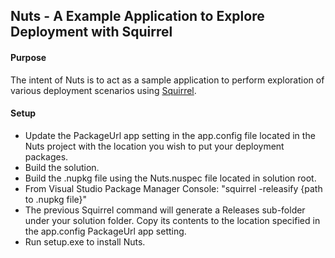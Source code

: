 ## Nuts - A Example Application to Explore Deployment with Squirrel
#### Purpose
The intent of Nuts is to act as a sample application to perform exploration of various deployment scenarios using [Squirrel](https://github.com/Squirrel/Squirrel.Windows).
#### Setup
- Update the PackageUrl app setting in the app.config file located in the Nuts project with the location you wish to put your deployment packages.
- Build the solution.
- Build the .nupkg file using the Nuts.nuspec file located in solution root.
- From Visual Studio Package Manager Console: "squirrel -releasify {path to .nupkg file}"
- The previous Squirrel command will generate a Releases sub-folder under your solution folder. Copy its contents to the location specified in the app.config PackageUrl app setting.
- Run setup.exe to install Nuts.